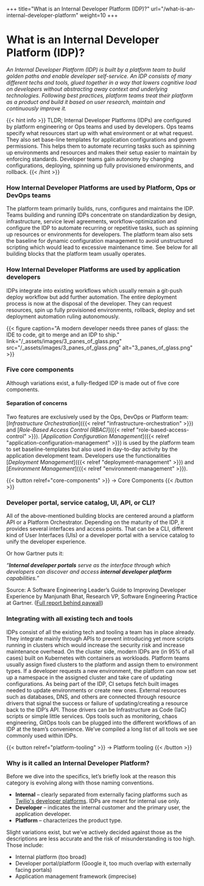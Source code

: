 +++
title="What is an Internal Developer Platform (IDP)?"
url="/what-is-an-internal-developer-platform"
weight=10
+++

# What is an Internal Developer Platform (IDP)?

_An Internal Developer Platform (IDP) is built by a platform team to build golden paths and enable developer self-service. An IDP consists of many different techs and tools, glued together in a way that lowers cognitive load on developers without abstracting away context and underlying technologies. Following best practices, platform teams treat their platform as a product and build it based on user research, maintain and continuously improve it._

{{< hint info >}}
TLDR; Internal Developer Platforms (IDPs) are configured by platform engineering or Ops teams and used by developers. Ops teams specify what resources start up with what environment or at what request. They also set base-line templates for application configurations and govern permissions. This helps them to automate recurring tasks such as spinning up environments and resources and makes their setup easier to maintain by enforcing standards. Developer teams gain autonomy by changing configurations, deploying, spinning up fully provisioned environments, and rollback.
{{< /hint >}}

### How Internal Developer Platforms are used by Platform, Ops or DevOps teams

The platform team primarily builds, runs, configures and maintains the IDP. Teams building and running IDPs concentrate on standardization by design, infrastructure, service level agreements, workflow-optimization and configure the IDP to automate recurring or repetitive tasks, such as spinning up resources or environments for developers. The platform team also sets the baseline for dynamic configuration management to avoid unstructured scripting which would lead to excessive maintenance time. See below for all building blocks that the platform team usually operates.

### How Internal Developer Platforms are used by application developers

IDPs integrate into existing workflows which usually remain a git-push deploy workflow but add further automation. The entire deployment process is now at the disposal of the developer. They can request resources, spin up fully provisioned environments, rollback, deploy and set deployment automation ruling autonomously.

{{< figure caption="A modern developer needs three panes of glass: the IDE to code, git to merge and an IDP to ship." link="/_assets/images/3_panes_of_glass.png" src="/_assets/images/3_panes_of_glass.png" alt="3_panes_of_glass.png" >}}

### Five core components

Although variations exist, a fully-fledged IDP is made out of five core components.

#### Separation of concerns

Two features are exclusively used by the Ops, DevOps or Platform team: [_Infrastructure Orchestration_]({{< relref "infrastructure-orchestration" >}}) and [_Role-Based Access Control (RBAC)_]({{< relref "role-based-access-control" >}}). [_Application Configuration Management_]({{< relref "application-configuration-management" >}}) is used by the platform team to set baseline-templates but also used in day-to-day activity by the application development team. Developers use the functionalities [_Deployment Management_]({{< relref "deployment-management" >}}) and [_Environment Management_]({{< relref "environment-management" >}}).

{{< button relref="core-components" >}}
-> Core Components
{{< /button >}}

### Developer portal, service catalog, UI, API, or CLI?

All of the above-mentioned building blocks are centered around a platform API or a Platform Orchestrator.
Depending on the maturity of the IDP, it provides several interfaces and access points.
That can be a CLI, different kind of User Interfaces (UIs) or a developer portal with a service catalog to unify the developer experience.

Or how Gartner puts it:

_“***Internal developer portals*** serve as the interface through which developers can discover and access ***internal developer platform*** capabilities.”_

Source: A Software Engineering Leader’s Guide to Improving Developer Experience by Manjunath Bhat, Research VP, Software Engineering Practice at Gartner. ([Full report behind paywall](https://www.gartner.com/document/4017457))

### Integrating with all existing tech and tools

IDPs consist of all the existing tech and tooling a team has in place already. They integrate mainly through APIs to prevent introducing yet more scripts running in clusters which would increase the security risk and increase maintenance overhead.
On the cluster side, modern IDPs are (in 95% of all cases) built on Kubernetes with containers as workloads. Platform teams usually assign fixed clusters to the platform and assign them to environment types. If a developer requests a new environment, the platform can now set up a namespace in the assigned cluster and take care of updating configurations.
As being part of the IDP, CI setups fetch built images needed to update environments or create new ones. External resources such as databases, DNS, and others are connected through resource drivers that signal the success or failure of updating/creating a resource back to the IDP’s API. Those drivers can be Infrastructure as Code (IaC) scripts or simple little services.
Ops tools such as monitoring, chaos engineering, GitOps tools can be plugged into the different workflows of an IDP at the team’s convenience. We’ve compiled a long list of all tools we see commonly used within IDPs.

{{< button relref="platform-tooling" >}}
-> Platform tooling
{{< /button >}}

### Why is it called an Internal Developer Platform?

Before we dive into the specifics, let’s briefly look at the reason this category is evolving along with those naming conventions.

- **Internal** – clearly separated from externally facing platforms such as [Twilio's developer platforms](https://www.twilio.com/platform). IDPs are meant for internal use only.
- **Developer** – indicates the internal customer and the primary user, the application developer.
- **Platform** – characterizes the product type.

Slight variations exist, but we’ve actively decided against those as the descriptions are less accurate and the risk of misunderstanding is too high. Those include:

- Internal platform (too broad)
- Developer portal/platform (Google it, too much overlap with externally facing portals)
- Application management framework (imprecise)
